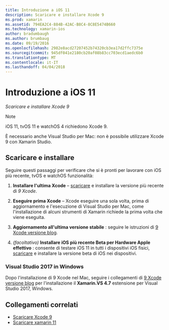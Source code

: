 ```yaml
---
title: Introduzione a iOS 11
description: Scaricare e installare Xcode 9
ms.prod: xamarin
ms.assetid: 794EA2C4-884B-42AC-B8C4-8C8E5474B660
ms.technology: xamarin-ios
author: bradumbaugh
ms.author: brumbaug
ms.date: 09/19/2016
ms.openlocfilehash: 2982e8acd27207452b74320cb3ea17d2ffc7375e
ms.sourcegitcommit: 945df041e2180cb20af08b83cc703ecd1aedc6b0
ms.translationtype: MT
ms.contentlocale: it-IT
ms.lasthandoff: 04/04/2018
---
```

# <a name="getting-started-with-ios-11"></a>Introduzione a iOS 11

_Scaricare e installare Xcode 9_

> [!NOTE]
> iOS 11, tvOS 11 e watchOS 4 richiedono Xcode 9.
>
> È necessario anche Visual Studio per Mac: non è possibile utilizzare Xcode 9 con Xamarin Studio.

## <a name="download-and-install"></a>Scaricare e installare

Seguire questi passaggi per verificare che si è pronti per lavorare con iOS più recente, tvOS e watchOS funzionalità:

1. **Installare l'ultima Xcode** – [scaricare](https://developer.apple.com/download/) e installare la versione più recente di _9 Xcode_.

2. **Eseguire prima Xcode** – Xcode eseguire una sola volta, prima di aggiornamento e l'esecuzione di Visual Studio per Mac, come l'installazione di alcuni strumenti di Xamarin richiede la prima volta che viene eseguita.

3. **Aggiornamento all'ultima versione stabile** : seguire le istruzioni di [9 Xcode versione blog](https://releases.xamarin.com/stable-release-15-3-5-with-xcode-9-support/).

4. _(facoltativo)_  **Installare iOS più recente Beta per Hardware Apple effettivo** : consente di testare iOS 11 in tutti i dispositivi iOS fisici, [scaricare](https://developer.apple.com/download/) e installare la versione beta di iOS nei dispositivi.


### <a name="visual-studio-2017-on-windows"></a>Visual Studio 2017 in Windows

Dopo l'installazione di 9 Xcode nel Mac, seguire i collegamenti di [9 Xcode versione blog](https://releases.xamarin.com/stable-release-15-3-5-with-xcode-9-support/) per l'installazione il **Xamarin.VS 4.7** estensione per Visual Studio 2017, Windows.


## <a name="related-links"></a>Collegamenti correlati

- [Scaricare Xcode 9](https://developer.apple.com/download/)
- [Scaricare xamarin 11](https://releases.xamarin.com/stable-release-15-3-5-with-xcode-9-support/)
